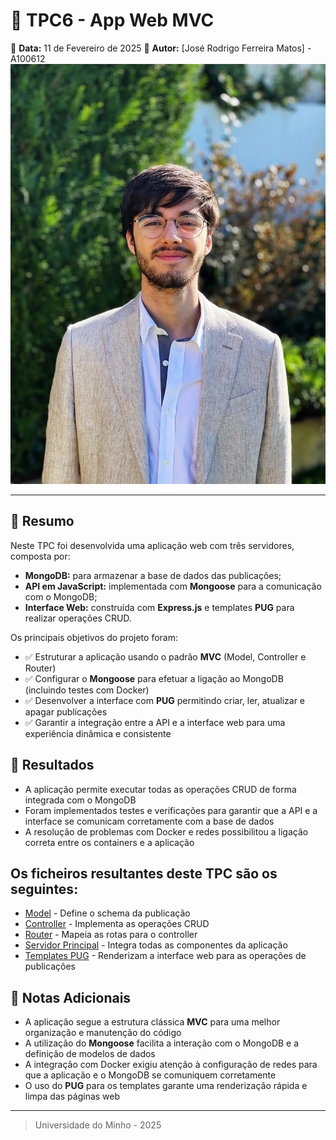 # 📌 TPC6 - App Web MVC

📅 **Data:** 11 de Fevereiro de 2025
👤 **Autor:** [José Rodrigo Ferreira Matos] - A100612
![Foto](../foto.JPG)

---

## 📝 Resumo

Neste TPC foi desenvolvida uma aplicação web com três servidores, composta por:

- **MongoDB:** para armazenar a base de dados das publicações;
- **API em JavaScript:** implementada com **Mongoose** para a comunicação com o MongoDB;
- **Interface Web:** construída com **Express.js** e templates **PUG** para realizar operações CRUD.

Os principais objetivos do projeto foram:

- ✅ Estruturar a aplicação usando o padrão **MVC** (Model, Controller e Router)
- ✅ Configurar o **Mongoose** para efetuar a ligação ao MongoDB (incluindo testes com Docker)
- ✅ Desenvolver a interface com **PUG** permitindo criar, ler, atualizar e apagar publicações
- ✅ Garantir a integração entre a API e a interface web para uma experiência dinâmica e consistente

## 🐂 Resultados

- A aplicação permite executar todas as operações CRUD de forma integrada com o MongoDB
- Foram implementados testes e verificações para garantir que a API e a interface se comunicam corretamente com a base de dados
- A resolução de problemas com Docker e redes possibilitou a ligação correta entre os containers e a aplicação

## Os ficheiros resultantes deste TPC são os seguintes:

- [Model](./models/publication.js) - Define o schema da publicação
- [Controller](./controllers/publicationController.js) - Implementa as operações CRUD
- [Router](./routes/publicationRouter.js) - Mapeia as rotas para o controller
- [Servidor Principal](./app.js) - Integra todas as componentes da aplicação
- [Templates PUG](./views/) - Renderizam a interface web para as operações de publicações

## 📌 Notas Adicionais

- A aplicação segue a estrutura clássica **MVC** para uma melhor organização e manutenção do código
- A utilização do **Mongoose** facilita a interação com o MongoDB e a definição de modelos de dados
- A integração com Docker exigiu atenção à configuração de redes para que a aplicação e o MongoDB se comuniquem corretamente
- O uso do **PUG** para os templates garante uma renderização rápida e limpa das páginas web

---

> Universidade do Minho - 2025
